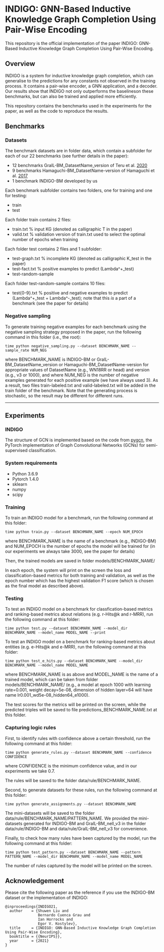 # INDIGO: GNN-Based Inductive Knowledge Graph Completion Using Pair-Wise Encoding

This repository is the official implementation of the paper INDIGO: GNN-Based Inductive Knowledge Graph Completion Using Pair-Wise Encoding.

## Overview

INDIGO is a system for inductive knowledge graph completion, which can generalise to the predictions for any constants not observed in the training process. It contains a pair-wise encoder, a GNN application, and a decoder. Our results show that INDIGO not only outperforms the baselineson these benchmarks, but can also be trained and applied more efficiently.

This repository contains the benchmarks used in the experiments for the paper, as well as the code to reproduce the results.

##  Benchmarks

### Datasets
 
The benchmark datasets are in folder data, which contain a subfolder for each of our 22 benchmarks (see further details in the paper): 
- 12 benchmarks GraIL-BM_DatasetName_version of Teru et al. [2020](https://github.com/kkteru/grail)
- 9 benchmarks Hamaguchi-BM_DatasetName-version of Hamaguchi et al. [2017](https://github.com/takuo-h/GNN-for-OOKB)
- 1 benchmark INDIGO-BM developed by us

Each benchmark subfolder contains two folders, one for training and one for testing:
- train
- test

Each folder train contains 2 files:

- train.txt				% input KG (denoted as calligraphic T in the paper)
- valid.txt				% validation version of train.txt used to select the optimal number of epochs when training

Each folder test contains 2 files and 1 subfolder:

- test-graph.txt			% incomplete KG (denoted as calligraphic K_test in the paper)
- test-fact.txt			% positive examples to predict (Lambda^+_test)
- test-random-sample

Each folder test-random-sample contains 10 files:
- test{0-9}.txt			% positive and negative examples to predict (Lambda^+_test + Lambda^-_test); note that this *is* a part of a benchmark (see the paper for details)


###  Negative sampling

To generate training negative examples for each benchmark using the negative sampling strategy proposed in the paper, run the following command in this folder (i.e., the root):

```time python negative_sampling.py --dataset BENCHMARK_NAME --sample_rate NUM_NEG```

where BENCHMARK_NAME is INDIGO-BM or GraIL-BM_DatasetName_version or Hamaguchi-BM_DatasetName-version for appropriate values of DatasetName (e.g., WN18RR or head) and version (e.g., v3 or 1000), and where NUM_NEG is the number of negative examples generated for each positive example (we have always used 3). As a result, two files train-labeled.txt and valid-labeled.txt will be added in the train folder of the benchmark. Note that the generating process is stochastic, so the result may be different for different runs. 

-------------------------------

## Experiments

### INDIGO
 
The structure of GCN is implemented based on the code from [pygcn](https://github.com/tkipf/pygcn), the PyTorch implementation of Graph Convolutional Networks (GCNs) for semi-supervised classification.

### System requirements

- Python 3.6.9
- Pytorch 1.4.0
- sklearn
- numpy
- scipy

### Training

To train an INDIGO model for a benchmark, run the following command at this folder:

```time python train.py --dataset BENCHMARK_NAME --epoch NUM_EPOCH```

where BENCHMARK_NAME is the name of a benchmark (e.g., INDIGO-BM) and  NUM_EPOCH is the number of epochs the model will be trained for (in our experiments we always take 3000, see the paper for details)

Then, the trained models are saved in folder models/BENCHMARK_NAME/

In each epoch, the system will print on the screen the loss and classification-based metrics for both training and validation, as well as the epoch number which has the highest validation F1 score (which is chosen as the final model as described above).

### Testing

To test an INDIGO model on a benchmark for classfication-based metrics and ranking-based metrics about relations (e.g. r-Hits@k and r-MRR), run the following command at this folder:

```time python test.py --dataset BENCHMARK_NAME --model_dir BENCHMARK_NAME --model_name MODEL_NAME --print```

To test an INDIGO model on a benchmark for ranking-based metrics about entities (e.g. e-Hits@k and e-MRR), run the following command at this folder:

```time python test_e_hits.py --dataset BENCHMARK_NAME --model_dir BENCHMARK_NAME --model_name MODEL_NAME```

where BENCHMARK_NAME is as above and MODEL_NAME is the name of a trained model, which can be taken from folder models/BENCHMARK_NAME/ (e.g., a model at epoch 1000 with learning rate=0.001, weight decay=5e-08, dimension of hidden layer=64 will have name lr0.001_wd5e-08_hidden64_e1000).

The test scores for the metrics will be printed on the screen, while the predicted triples will be saved to file predictions_BENCHMARK_NAME.txt at this folder.

### Capturing logic rules

First, to identify rules with confidence above a certain threshold, run the following command at this folder:

```time python generate_rules.py --dataset BENCHMARK_NAME --confidence CONFIDENCE```

where CONFIDENCE is the minimum confidence value, and in our experiments we take 0.7.

The rules will be saved to the folder data/rule/BENCHMARK_NAME.

Second, to generate datasets for these rules, run the following command at this folder:
    
```time python generate_assignments.py --dataset BENCHMARK_NAME```

The mini-datasets will be saved to the folder data/rule/BENCHMARK_NAME/PATTERN_NAME. We provided the mini-datasets generated for INDIGO-BM and GraIL-BM_nell_v3 in the folder data/rule/INDIGO-BM and data/rule/GraIL-BM_nell_v3 for convenience.

Finally, to check how many rules have been captured by the model, run the following command at this folder:
    
```time python test_pattern.py --dataset BENCHMARK_NAME --pattern PATTERN_NAME --model_dir BENCHMARK_NAME --model_name MODEL_NAME```

The number of rules captured by the model will be printed on the screen.


## Acknowledgement

Please cite the following paper as the reference if you use the INDIGO-BM dataset or the implementation of INDIGO:
```
@inproceedings{INDIGO21,
  author    = {Shuwen Liu and
               Bernardo Cuenca Grau and
               Ian Horrocks and
               Egor V. Kostylev},
  title     = {INDIGO: GNN-Based Inductive Knowledge Graph Completion Using Pair-Wise Encoding},
  booktitle = {{NeurIPS}},
  year      = {2021}
}
```

